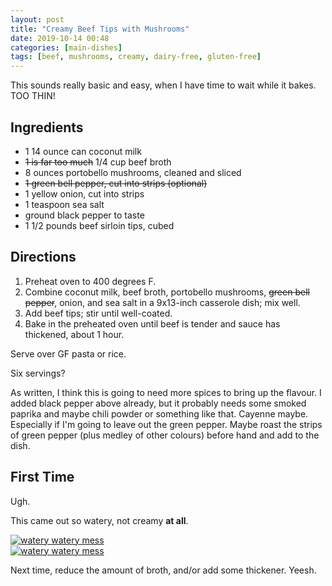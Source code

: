 ```yaml
---
layout: post
title: "Creamy Beef Tips with Mushrooms"
date: 2019-10-14 00:48
categories: [main-dishes]
tags: [beef, mushrooms, creamy, dairy-free, gluten-free]
---
```


This sounds really basic and easy, when I have time to wait while it bakes.  TOO THIN!

## Ingredients

- 1 14 ounce can coconut milk
- ~~1 is far too much~~ 1/4 cup beef broth
- 8 ounces portobello mushrooms, cleaned and sliced
- ~~1 green bell pepper, cut into strips (optional)~~
- 1 yellow onion, cut into strips
- 1 teaspoon sea salt
- ground black pepper to taste
- 1 1/2 pounds beef sirloin tips, cubed

## Directions

1. Preheat oven to 400 degrees F.
2. Combine coconut milk, beef broth, portobello mushrooms, ~~green bell pepper~~, onion, and sea salt in a 9x13-inch casserole dish; mix well.
3. Add beef tips; stir until well-coated.
4. Bake in the preheated oven until beef is tender and sauce has thickened, about 1 hour.

Serve over GF pasta or rice.

Six servings?

As written, I think this is going to need more spices to bring up the flavour. I added black pepper above already, but it probably needs some smoked paprika and maybe chili powder or something like that. Cayenne maybe. Especially if I'm going to leave out the green pepper. Maybe roast the strips of green pepper (plus medley of other colours) before hand and add to the dish.

## First Time ##

Ugh.

This came out so watery, not creamy **at all**.

<section class="gallery-grid">
<div class="gallery-grid-item">
  <a href="{{ site.baseurl }}/img/2019-10-14-gf-df-creamy-beef-tips-with-mushrooms/20191022_171808.jpg" target="_blank" rel="noopener noreferrer" title="watery watery">
    <img src="{{ site.baseurl }}/img/2019-10-14-gf-df-creamy-beef-tips-with-mushrooms/20191022_171808.jpg" alt="watery watery mess" />
  </a>
</div>
<div class="gallery-grid-item">
  <a href="{{ site.baseurl }}/img/2019-10-14-gf-df-creamy-beef-tips-with-mushrooms/20191022_171820.jpg" target="_blank" rel="noopener noreferrer" title="watery watery">
    <img src="{{ site.baseurl }}/img/2019-10-14-gf-df-creamy-beef-tips-with-mushrooms/20191022_171820.jpg" alt="watery watery mess" />
  </a>
</div>
</section>

Next time, reduce the amount of broth, and/or add some thickener. Yeesh.
